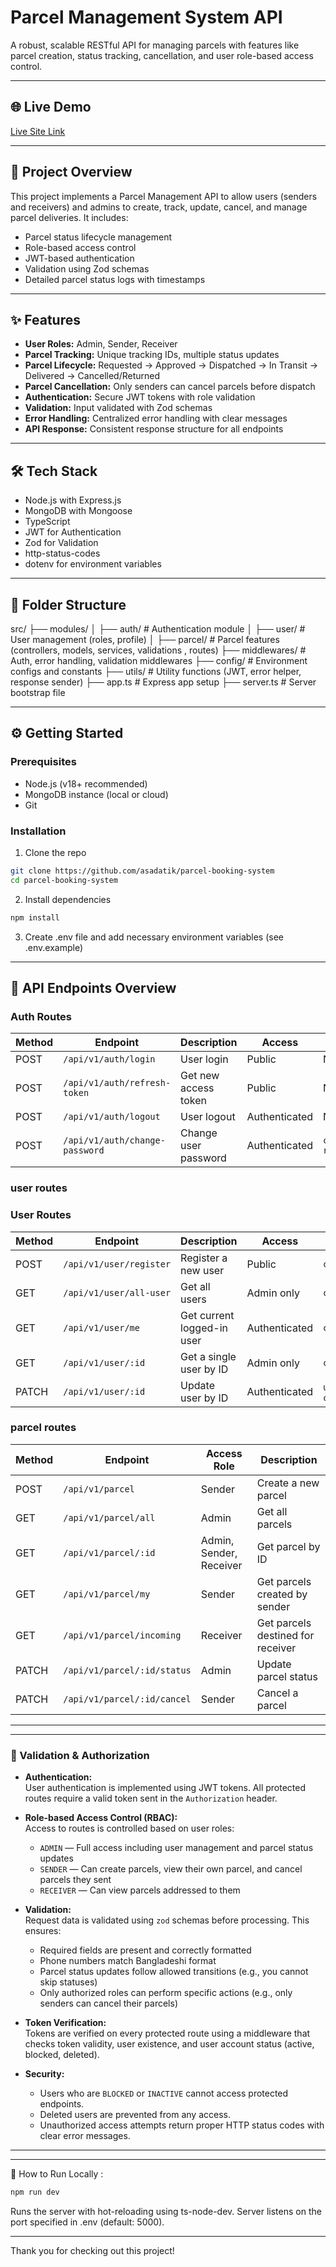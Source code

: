 # Parcel Management System API

A robust, scalable RESTful API for managing parcels with features like parcel creation, status tracking, cancellation, and user role-based access control.

---

## 🌐 Live Demo
[Live Site Link](https://assingmnet-5-percel-booking-system.vercel.app)

---
## 🚀 Project Overview  
This project implements a Parcel Management API to allow users (senders and receivers) and admins to create, track, update, cancel, and manage parcel deliveries. It includes:

- Parcel status lifecycle management  
- Role-based access control  
- JWT-based authentication  
- Validation using Zod schemas  
- Detailed parcel status logs with timestamps
---

## ✨ Features

- **User Roles:** Admin, Sender, Receiver  
- **Parcel Tracking:** Unique tracking IDs, multiple status updates  
- **Parcel Lifecycle:** Requested → Approved → Dispatched → In Transit → Delivered → Cancelled/Returned  
- **Parcel Cancellation:** Only senders can cancel parcels before dispatch  
- **Authentication:** Secure JWT tokens with role validation  
- **Validation:** Input validated with Zod schemas  
- **Error Handling:** Centralized error handling with clear messages  
- **API Response:** Consistent response structure for all endpoints  

---

## 🛠️ Tech Stack

- Node.js with Express.js  
- MongoDB with Mongoose  
- TypeScript  
- JWT for Authentication  
- Zod for Validation  
- http-status-codes  
- dotenv for environment variables  

---

## 📂 Folder Structure

src/
├── modules/
│ ├── auth/ # Authentication module 
│ ├── user/ # User management (roles, profile)
│ ├── parcel/ # Parcel features (controllers, models, services, validations , routes)
├── middlewares/ # Auth, error handling, validation middlewares
├── config/ # Environment configs and constants
├── utils/ # Utility functions (JWT, error helper, response sender)
├── app.ts # Express app setup
├── server.ts # Server bootstrap file

---

## ⚙️ Getting Started

### Prerequisites

- Node.js (v18+ recommended)  
- MongoDB instance (local or cloud)  
- Git  

### Installation

1. Clone the repo  
```bash
git clone https://github.com/asadatik/parcel-booking-system
cd parcel-booking-system

```
2. Install dependencies

```bash
npm install
```
3.   Create .env file and add necessary environment variables (see .env.example)

---
##  📡 API Endpoints Overview

### Auth Routes

| Method | Endpoint                  | Description                 | Access        | Validation                     |
|--------|---------------------------|-----------------------------|---------------|-------------------------------|
| POST   | `/api/v1/auth/login`       | User login                  | Public        | None                          |
| POST   | `/api/v1/auth/refresh-token` | Get new access token       | Public        | None                          |
| POST   | `/api/v1/auth/logout`      | User logout                 | Authenticated | None                          |
| POST   | `/api/v1/auth/change-password` | Change user password     | Authenticated | `checkAuth(all roles)`         |

### user routes

 ### User Routes

| Method | Endpoint                  | Description                  | Access        | Validation                  |
|--------|---------------------------|------------------------------|---------------|-----------------------------|
| POST   | `/api/v1/user/register`   | Register a new user           | Public        | `createUserZodSchema`       |
| GET    | `/api/v1/user/all-user`   | Get all users                 | Admin only    | `checkAuth(Role.ADMIN)`     |
| GET    | `/api/v1/user/me`         | Get current logged-in user    | Authenticated | `checkAuth(all roles)`      |
| GET    | `/api/v1/user/:id`        | Get a single user by ID       | Admin only    | `checkAuth(Role.ADMIN)`     |
| PATCH  | `/api/v1/user/:id`        | Update user by ID             | Authenticated | `updateUserZodSchema` & `checkAuth(all roles)` |

### parcel routes

| Method | Endpoint                  | Access Role             | Description                       |
| ------ | ------------------------- | ----------------------- | --------------------------------- |
| POST   | `/api/v1/parcel`            | Sender                  | Create a new parcel               |
| GET    | `/api/v1/parcel/all`        | Admin                   | Get all parcels                   |
| GET    | `/api/v1/parcel/:id`        | Admin, Sender, Receiver | Get parcel by ID                  |
| GET    | `/api/v1/parcel/my`         | Sender                  | Get parcels created by sender     |
| GET    | `/api/v1/parcel/incoming`   | Receiver                | Get parcels destined for receiver |
| PATCH  | `/api/v1/parcel/:id/status` | Admin                   | Update parcel status              |
| PATCH  | `/api/v1/parcel/:id/cancel` | Sender                  | Cancel a parcel                   |
---

--- 
### 🔐 Validation & Authorization

- **Authentication:**  
  User authentication is implemented using JWT tokens. All protected routes require a valid token sent in the `Authorization` header.

- **Role-based Access Control (RBAC):**  
  Access to routes is controlled based on user roles:  
  - `ADMIN` — Full access including user management and parcel status updates  
  - `SENDER` — Can create parcels, view their own parcel, and cancel parcels they sent  
  - `RECEIVER` — Can view parcels addressed to them
- **Validation:**  
  Request data is validated using `zod` schemas before processing. This ensures:  
  - Required fields are present and correctly formatted  
  - Phone numbers match Bangladeshi format  
  - Parcel status updates follow allowed transitions (e.g., you cannot skip statuses)  
  - Only authorized roles can perform specific actions (e.g., only senders can cancel their parcels)

- **Token Verification:**  
  Tokens are verified on every protected route using a middleware that checks token validity, user existence, and user account status (active, blocked, deleted).

- **Security:**  
  - Users who are `BLOCKED` or `INACTIVE` cannot access protected endpoints.  
  - Deleted users are prevented from any access.  
  - Unauthorized access attempts return proper HTTP status codes with clear error messages.

---
---

🏃 How to Run Locally :
```bash
npm run dev
```
Runs the server with hot-reloading using ts-node-dev.
Server listens on the port specified in .env (default: 5000).

---

Thank you for checking out this project!
